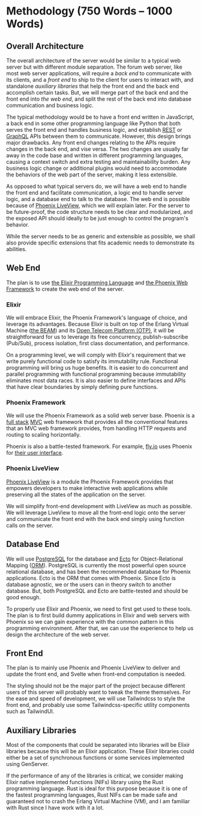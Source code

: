 # Methodology (750 Words – 1000 Words)

<!-- How do you intend to accomplish the project? -->

## Overall Architecture

The overall architecture of the server would be similar to a typical web server
but with different module separation.
The forum web server, like most web server applications,
will require a *back end* to communicate with its clients,
and a *front end* to ship to the client for users to interact with,
and standalone *auxiliary libraries* that help the front end and the back end
accomplish certain tasks.
But, we will merge part of the back end and the front end into *the web end*,
and split the rest of the back end into database communication and business
logic.

The typical methodology would be to have a front end written in JavaScript,
a back end in some other programming language like Python that both serves
the front end and handles business logic,
and establish [REST][REST] or [GraphQL][GraphQL] APIs between them to communicate.
However, this design brings major drawbacks.
Any front end changes relating to the APIs require changes in the back end,
and vise versa.
The two changes are usually far away in the code base and
written in different programming languages,
causing a context switch and extra testing and maintainability burden.
Any business logic change or additional plugins would need to accommodate the
behaviors of the web part of the server,
making it less extensible.

As opposed to what typical servers do,
we will have a web end to handle the front end and facilitate communication,
a logic end to handle server logic,
and a database end to talk to the database.
The web end is possible because of [Phoenix LiveView][LiveView],
which we will explain later.
For the server to be future-proof,
the code structure needs to be clear and modularized,
and the exposed API should ideally to be
just enough to control the program's behavior.

While the server needs to be as generic and extensible as possible,
we shall also provide specific extensions that fits academic needs
to demonstrate its abilities.

## Web End

The plan is to use [the Elixir Programming Language][Elixir]
and [the Phoenix Web Framework][Phoenix]
to create the web end of the server.

### Elixir

We will embrace Elixir, the Phoenix Framework's language of choice,
and leverage its advantages.
Because Elixir is built on top of the Erlang Virtual Machine ([the BEAM][BEAM])
and its [Open Telecom Platform (OTP)][OTP],
it will be straightforward for us to leverage its free concurrency,
publish-subscribe (Pub/Sub),
process isolation, first class documentation, and performance.

On a programming level,
we will comply with Elixir's requirement that we write purely functional code
to satisfy its immutability rule.
Functional programming will bring us huge benefits.
It is easier to do concurrent and parallel programming with functional
programming because immutability eliminates most data races.
It is also easier to define interfaces and APIs that have clear boundaries
by simply defining pure functions.

### Phoenix Framework

We will use the Phoenix Framework as a solid web server base.
Phoenix is a [full stack][Full Stack] [MVC][MVC]
web framework that provides all the conventional features
that an MVC web framework provides,
from handling HTTP requests and routing to scaling horizontally.

Phoenix is also a battle-tested framework.
For example, [fly.io][flyio] uses Phoenix for
[their user interface][flyio stack].

### Phoenix LiveView

[Phoenix LiveView][LiveView] is a module the Phoenix Framework provides that
empowers developers to make interactive web applications while preserving all
the states of the application on the server.

We will simplify front-end development with LiveView as much as possible.
We will leverage LiveView to move all the front-end logic onto the server
and communicate the front end with the back end simply using function calls
on the server.

## Database End

We will use [PostgreSQL][PostgreSQL] for the database and [Ecto][Ecto] for
Object-Relational Mapping ([ORM][ORM]).
PostgreSQL is currently the most powerful open source relational database,
and has been the recommended database for Phoenix applications.
Ecto is the ORM that comes with Phoenix.
Since Ecto is database agnostic,
we or the users can in theory switch to another database.
But, both PostgreSQL and Ecto are battle-tested and should be good enough.

To properly use Elixir and Phoenix,
we need to first get used to these tools.
The plan is to first build dummy applications in Elixir and web servers with
Phoenix so we can gain experience with the common pattern in this programming
environment.
After that, we can use the experience to help us design the architecture of
the web server.

## Front End

The plan is to mainly use Phoenix and Phoenix LiveView to deliver and update
the front end,
and Svelte when front-end computation is needed.

The styling should not be the major part of the project because different
users of this server will probably want to tweak the theme themselves.
For the ease and speed of development,
we will use Tailwindcss to style the front end,
and probably use some Tailwindcss-specific utility components such as
TailwindUI.

## Auxiliary Libraries

Most of the components that could be separated into libraries will be
Elixir libraries because this will be an Elixir application.
These Elixir libraries could either be a set of synchronous functions
or some services implemented using GenServer.

If the performance of any of the libraries is critical,
we consider making Elixir native implemented functions (NIFs) library using
the Rust programming language.
Rust is ideal for this purpose because it is one of the fastest programming
languages,
Rust NIFs can be made safe and guaranteed not to crash the Erlang Virtual
Machine (VM),
and I am familiar with Rust since I have work with it a lot.

[BEAM]: https://www.erlang.org/blog/a-brief-beam-primer/
[Ecto]: https://hexdocs.pm/ecto/Ecto.html
[Elixir]: https://elixir-lang.org
[Full Stack]: https://www.academia.edu/40632537/The_Full_Stack_Developer_Your_Essential_Guide_to_the_Everyday_Skills_Expected_of_a_Modern_Full_Stack_Web_Developer_Chris_Northwood
[flyio]: https://fly.io
[flyio stack]: https://fly.io/docs/hiring/stack/
[GraphQL]: https://graphql.org
[LiveView]: https://hex.pm/packages/phoenix_live_view
[MVC]: https://developer.mozilla.org/en-US/docs/Glossary/MVC
[ORM]: https://en.wikipedia.org/wiki/Object–relational_mapping
[OTP]: https://www.erlang.org/doc/design_principles/des_princ.html
[Phoenix]: https://www.phoenixframework.org
[PostgreSQL]: https://www.postgresql.org
[REST]: https://en.wikipedia.org/wiki/Representational_state_transfer
